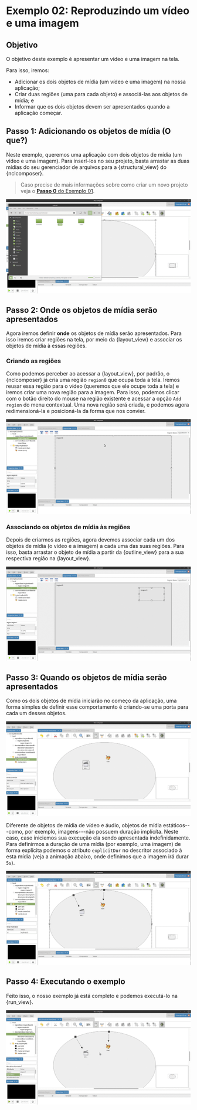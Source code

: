# Exemplo 02: Reproduzindo um vídeo e uma imagem

## Objetivo
O objetivo deste exemplo é apresentar um vídeo e uma imagem na tela.

Para isso, iremos:

  * Adicionar os dois objetos de mídia (um vídeo e uma imagem) na nossa
    aplicação;
  * Criar duas regiões (uma para cada objeto) e associá-las aos objetos de
    mídia; e
  * Informar que os dois objetos devem ser apresentados quando a aplicação
    começar.

## Passo 1: Adicionando os objetos de mídia  (**O que?**)
Neste exemplo, queremos uma aplicação com dois objetos de mídia (um vídeo e uma
imagem).  Para inserí-los no seu projeto, basta arrastar as duas mídias do seu
gerenciador de arquivos para a {structural_view} do {nclcomposer}.

> Caso precise de mais informações sobre como criar um novo projeto veja o
> [__Passo 0__ do Exemplo 01](01.hello_world).

![](../img-anim/ex02-step01-insert-media.gif)

## Passo 2: Onde os objetos de mídia serão apresentados
Agora iremos definir __onde__ os objetos de mídia serão apresentados.
Para isso iremos criar regiões na tela, por meio da {layout_view} e associar os
objetos de mídia à essas regiões. 

### Criando as regiões

Como podemos perceber ao acessar a {layout_view}, por padrão, o {nclcomposer}
já cria uma região `region0` que ocupa toda a tela. Iremos reusar essa região
para o vídeo (queremos que ele ocupe toda a tela) e iremos criar uma nova
região para a imagem.  Para isso, podemos clicar com o botão direito do mouse
na região existente e acessar a opção `Add region` do menu contextual. Uma nova
região será criada, e podemos agora redimensioná-la e posicioná-la da forma que
nos convier.

![](../img-anim/ex02-step02-create-region.gif)

### Associando os objetos de mídia às regiões

Depois de criarmos as regiões, agora devemos associar cada um dos objetos de
mídia (o vídeo e a imagem) a cada uma das suas regiões.  Para isso, basta
arrastar o objeto de mídia a partir da {outline_view} para a sua respectiva
região na {layout_view}.

![](../img-anim/ex02-step02-media-to-region.gif)

## Passo 3: Quando os objetos de mídia serão apresentados

Como os dois objetos de mídia iniciarão no começo da aplicação, uma forma
simples de definir esse comportamento é criando-se uma porta para cada um
desses objetos.

![](../img-anim/ex02-step03-insert-port.gif)

Diferente de objetos de mídia de vídeo e áudio, objetos de mídia
estáticos---como, por exemplo, imagens---não possuem duração implícíta.  Neste
caso, caso iniciemos sua execução ela sendo apresentada indefinidamente.  Para
definirmos a duração de uma mídia (por exemplo, uma imagem) de forma explícita
podemos o atributo ``explicitDur`` no descritor associado à esta mídia (veja a
animação abaixo, onde definimos que a imagem irá durar ``5s``).

![](../img-anim/ex02-step03-explicit-dur.gif)

## Passo 4: Executando o exemplo
Feito isso, o nosso exemplo já está completo e podemos executá-lo na
{run_view}.

![](../img-anim/ex02-step04-run.gif)

